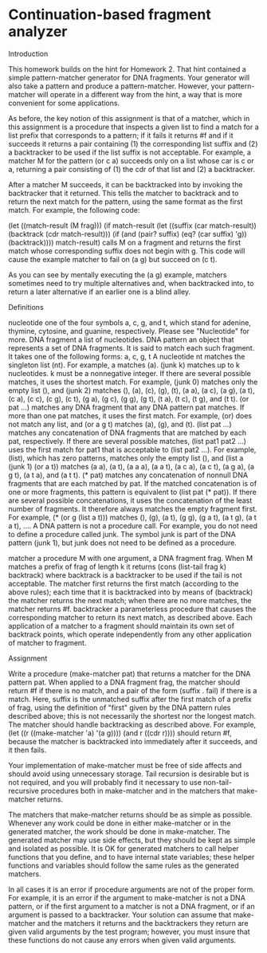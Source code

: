 Continuation-based fragment analyzer
==========

Introduction

This homework builds on the hint for Homework 2. That hint contained a simple pattern-matcher generator for DNA fragments. Your generator will also take a pattern and produce a pattern-matcher. However, your pattern-matcher will operate in a different way from the hint, a way that is more convenient for some applications.

As before, the key notion of this assignment is that of a matcher, which in this assignment is a procedure that inspects a given list to find a match for a list prefix that corresponds to a pattern; if it fails it returns #f and if it succeeds it returns a pair containing (1) the corresponding list suffix and (2) a backtracker to be used if the list suffix is not acceptable. For example, a matcher M for the pattern (or c a) succeeds only on a list whose car is c or a, returning a pair consisting of (1) the cdr of that list and (2) a backtracker.

After a matcher M succeeds, it can be backtracked into by invoking the backtracker that it returned. This tells the matcher to backtrack and to return the next match for the pattern, using the same format as the first match. For example, the following code:

  (let ((match-result (M frag)))
    (if match-result
	(let ((suffix (car match-result))
	      (backtrack (cdr match-result)))
	  (if (and (pair? suffix) (eq? (car suffix) 'g))
	      (backtrack))))
    match-result)
calls M on a fragment and returns the first match whose corresponding suffix does not begin with g. This code will cause the example matcher to fail on (a g) but succeed on (c t).

As you can see by mentally executing the (a g) example, matchers sometimes need to try multiple alternatives and, when backtracked into, to return a later alternative if an earlier one is a blind alley.

Definitions

nucleotide
one of the four symbols a, c, g, and t, which stand for adenine, thymine, cytosine, and guanine, respectively. Please see "Nucleotide" for more.
DNA fragment
a list of nucleotides.
DNA pattern
an object that represents a set of DNA fragments. It is said to match each such fragment. It takes one of the following forms:
a, c, g, t
A nucleotide nt matches the singleton list (nt). For example, a matches (a).
(junk k)
matches up to k nucleotides. k must be a nonnegative integer. If there are several possible matches, it uses the shortest match. For example, (junk 0) matches only the empty list (), and (junk 2) matches (), (a), (c), (g), (t), (a a), (a c), (a g), (a t), (c a), (c c), (c g), (c t), (g a), (g c), (g g), (g t), (t a), (t c), (t g), and (t t).
(or pat …)
matches any DNA fragment that any DNA pattern pat matches. If more than one pat matches, it uses the first match. For example, (or) does not match any list, and (or a g t) matches (a), (g), and (t).
(list pat …)
matches any concatenation of DNA fragments that are matched by each pat, respectively. If there are several possible matches, (list pat1 pat2 …) uses the first match for pat1 that is acceptable to (list pat2 …). For example, (list), which has zero patterns, matches only the empty list (), and (list a (junk 1) (or a t)) matches (a a), (a t), (a a a), (a a t), (a c a), (a c t), (a g a), (a g t), (a t a), and (a t t).
(* pat)
matches any concatenation of nonnull DNA fragments that are each matched by pat. If the matched concatenation is of one or more fragments, this pattern is equivalent to (list pat (* pat)). If there are several possible concatenations, it uses the concatenation of the least number of fragments. It therefore always matches the empty fragment first. For example, (* (or g (list a t))) matches (), (g), (a t), (g g), (g a t), (a t g), (a t a t), ….
A DNA pattern is not a procedure call. For example, you do not need to define a procedure called junk. The symbol junk is part of the DNA pattern (junk 1), but junk does not need to be defined as a procedure.

matcher
a procedure M with one argument, a DNA fragment frag. When M matches a prefix of frag of length k it returns (cons (list-tail frag k) backtrack) where backtrack is a backtracker to be used if the tail is not acceptable. The matcher first returns the first match (according to the above rules); each time that it is backtracked into by means of (backtrack) the matcher returns the next match; when there are no more matches, the matcher returns #f.
backtracker
a parameterless procedure that causes the corresponding matcher to return its next match, as described above.
Each application of a matcher to a fragment should maintain its own set of backtrack points, which operate independently from any other application of matcher to fragment.

Assignment

Write a procedure (make-matcher pat) that returns a matcher for the DNA pattern pat. When applied to a DNA fragment frag, the matcher should return #f if there is no match, and a pair of the form (suffix . fail) if there is a match. Here, suffix is the unmatched suffix after the first match of a prefix of frag, using the definition of "first" given by the DNA pattern rules described above; this is not necessarily the shortest nor the longest match. The matcher should handle backtracking as described above. For example, (let ((r ((make-matcher 'a) '(a g)))) (and r ((cdr r)))) should return #f, because the matcher is backtracked into immediately after it succeeds, and it then fails.

Your implementation of make-matcher must be free of side affects and should avoid using unnecessary storage. Tail recursion is desirable but is not required, and you will probably find it necessary to use non-tail-recursive procedures both in make-matcher and in the matchers that make-matcher returns.

The matchers that make-matcher returns should be as simple as possible. Whenever any work could be done in either make-matcher or in the generated matcher, the work should be done in make-matcher. The generated matcher may use side effects, but they should be kept as simple and isolated as possible. It is OK for generated matchers to call helper functions that you define, and to have internal state variables; these helper functions and variables should follow the same rules as the generated matchers.

In all cases it is an error if procedure arguments are not of the proper form. For example, it is an error if the argument to make-matcher is not a DNA pattern, or if the first argument to a matcher is not a DNA fragment, or if an argument is passed to a backtracker. Your solution can assume that make-matcher and the matchers it returns and the backtrackers they return are given valid arguments by the test program; however, you must insure that these functions do not cause any errors when given valid arguments.
